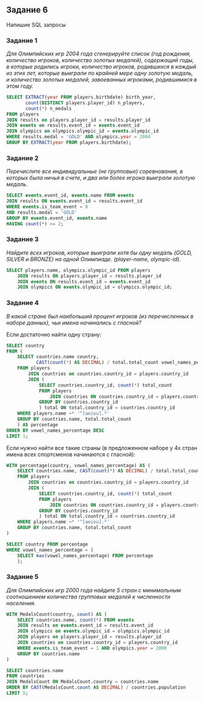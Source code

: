 ## Задание 6

Напишие SQL запросы

### Задание 1
*Для Олимпийских игр 2004 года сгенерируйте список (год рождения, количество игроков, количество золотых медалей), содержащий годы, в которые родились игроки, количество игроков, родившихся в каждый из этих лет, которые выиграли по крайней мере одну золотую медаль, и количество золотых медалей, завоеванных игроками, родившимися в этом году.*

```sql
SELECT EXTRACT(year FROM players.birthdate) birth_year,
       count(DISTINCT players.player_id) n_players,
       count(*) n_medals
FROM players
JOIN results on players.player_id = results.player_id
JOIN events on results.event_id = events.event_id
JOIN olympics on olympics.olympic_id = events.olympic_id
WHERE results.medal = 'GOLD' AND olympics.year = 2004
GROUP BY EXTRACT(year FROM players.birthdate);
```

### Задание 2
*Перечислите все индивидуальные (не групповые) соревнования, в которых была ничья в счете, и два или более игрока выиграли золотую медаль.*

```sql
SELECT events.event_id, events.name FROM events
JOIN results ON events.event_id = results.event_id
WHERE events.is_team_event = 0
AND results.medal = 'GOLD'
GROUP BY events.event_id, events.name
HAVING count(*) >= 2;
```

### Задание 3
*Найдите всех игроков, которые выиграли хотя бы одну медаль (GOLD, SILVER и BRONZE) на одной Олимпиаде. (player-name, olympic-id).*

```sql
SELECT players.name, olympics.olympic_id FROM players
    JOIN results ON players.player_id = results.player_id
    JOIN events ON results.event_id = events.event_id
    JOIN olympics ON events.olympic_id = olympics.olympic_id;
```

### Задание 4
*В какой стране был наибольший процент игроков (из перечисленных в наборе данных), чьи имена начинались с гласной?*

Если достаточно найти одну страну:

```sql
SELECT country
FROM (
    SELECT countries.name country,
           CAST(count(*) AS DECIMAL) / total.total_count vowel_names_percentage
    FROM players
        JOIN countries on countries.country_id = players.country_id
        JOIN (
            SELECT countries.country_id, count(*) total_count
            FROM players
                JOIN countries ON countries.country_id = players.country_id
            GROUP BY countries.country_id
            ) total ON total.country_id = countries.country_id
    WHERE players.name ~* '^[aeiou].*'
    GROUP BY countries.name, total.total_count
    ) AS percentage
ORDER BY vowel_names_percentage DESC
LIMIT 1;
```

Если нужно найти все такие страны (в предложенном наборе у 4х стран имена всех спортсменов начинаются с гласной):

```sql
WITH percentage(country, vowel_names_percentage) AS (
    SELECT countries.name, CAST(count(*) AS DECIMAL) / total.total_count
    FROM players
        JOIN countries on countries.country_id = players.country_id
        JOIN (
            SELECT countries.country_id, count(*) total_count
            FROM players
                JOIN countries ON countries.country_id = players.country_id
            GROUP BY countries.country_id
            ) total ON total.country_id = countries.country_id
    WHERE players.name ~* '^[aeiou].*'
    GROUP BY countries.name, total.total_count
)

SELECT country FROM percentage
WHERE vowel_names_percentage = (
    SELECT max(vowel_names_percentage) FROM percentage
    );
```

### Задание 5
*Для Олимпийских игр 2000 года найдите 5 стран с минимальным соотношением количества групповых медалей к численности населения.*

```sql
WITH MedalsCount(country, count) AS (
    SELECT countries.name, count(*) FROM events
    JOIN results on events.event_id = results.event_id
    JOIN olympics on events.olympic_id = olympics.olympic_id
    JOIN players on players.player_id = results.player_id
    JOIN countries on countries.country_id = players.country_id
    WHERE events.is_team_event = 1 AND olympics.year = 2000
    GROUP BY countries.name
)

SELECT countries.name
FROM countries
JOIN MedalsCount ON MedalsCount.country = countries.name
ORDER BY CAST(MedalsCount.count AS DECIMAL) / countries.population
LIMIT 5;
```
